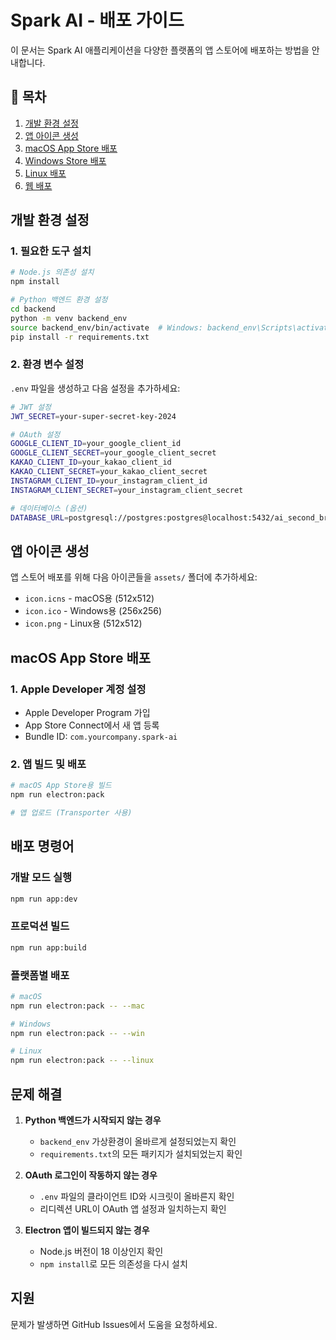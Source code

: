 # Spark AI - 배포 가이드

이 문서는 Spark AI 애플리케이션을 다양한 플랫폼의 앱 스토어에 배포하는 방법을 안내합니다.

## 🚀 목차
1. [개발 환경 설정](#개발-환경-설정)
2. [앱 아이콘 생성](#앱-아이콘-생성)
3. [macOS App Store 배포](#macos-app-store-배포)
4. [Windows Store 배포](#windows-store-배포)
5. [Linux 배포](#linux-배포)
6. [웹 배포](#웹-배포)

## 개발 환경 설정

### 1. 필요한 도구 설치

```bash
# Node.js 의존성 설치
npm install

# Python 백엔드 환경 설정
cd backend
python -m venv backend_env
source backend_env/bin/activate  # Windows: backend_env\Scripts\activate
pip install -r requirements.txt
```

### 2. 환경 변수 설정

`.env` 파일을 생성하고 다음 설정을 추가하세요:

```bash
# JWT 설정
JWT_SECRET=your-super-secret-key-2024

# OAuth 설정
GOOGLE_CLIENT_ID=your_google_client_id
GOOGLE_CLIENT_SECRET=your_google_client_secret
KAKAO_CLIENT_ID=your_kakao_client_id
KAKAO_CLIENT_SECRET=your_kakao_client_secret
INSTAGRAM_CLIENT_ID=your_instagram_client_id
INSTAGRAM_CLIENT_SECRET=your_instagram_client_secret

# 데이터베이스 (옵션)
DATABASE_URL=postgresql://postgres:postgres@localhost:5432/ai_second_brain
```

## 앱 아이콘 생성

앱 스토어 배포를 위해 다음 아이콘들을 `assets/` 폴더에 추가하세요:

- `icon.icns` - macOS용 (512x512)
- `icon.ico` - Windows용 (256x256)
- `icon.png` - Linux용 (512x512)

## macOS App Store 배포

### 1. Apple Developer 계정 설정
- Apple Developer Program 가입
- App Store Connect에서 새 앱 등록
- Bundle ID: `com.yourcompany.spark-ai`

### 2. 앱 빌드 및 배포
```bash
# macOS App Store용 빌드
npm run electron:pack

# 앱 업로드 (Transporter 사용)
```

## 배포 명령어

### 개발 모드 실행
```bash
npm run app:dev
```

### 프로덕션 빌드
```bash
npm run app:build
```

### 플랫폼별 배포
```bash
# macOS
npm run electron:pack -- --mac

# Windows
npm run electron:pack -- --win

# Linux
npm run electron:pack -- --linux
```

## 문제 해결

1. **Python 백엔드가 시작되지 않는 경우**
   - `backend_env` 가상환경이 올바르게 설정되었는지 확인
   - `requirements.txt`의 모든 패키지가 설치되었는지 확인

2. **OAuth 로그인이 작동하지 않는 경우**
   - `.env` 파일의 클라이언트 ID와 시크릿이 올바른지 확인
   - 리디렉션 URL이 OAuth 앱 설정과 일치하는지 확인

3. **Electron 앱이 빌드되지 않는 경우**
   - Node.js 버전이 18 이상인지 확인
   - `npm install`로 모든 의존성을 다시 설치

## 지원

문제가 발생하면 GitHub Issues에서 도움을 요청하세요.